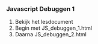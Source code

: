 ### Javascript Debuggen 1


1)  Bekijk het lesdocument
2)  Begin met JS_debuggen_1.html
3)  Daarna JS_debuggen_2.html

